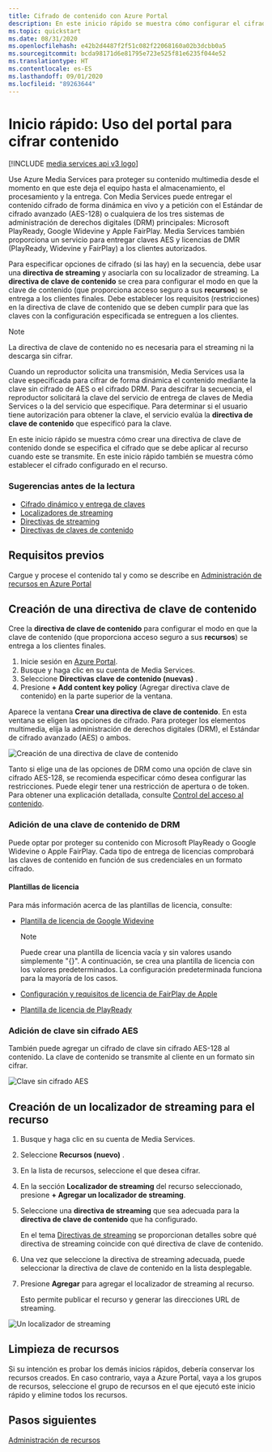 ```yaml
---
title: Cifrado de contenido con Azure Portal
description: En este inicio rápido se muestra cómo configurar el cifrado para el contenido mediante Azure Media Services en Azure Portal.
ms.topic: quickstart
ms.date: 08/31/2020
ms.openlocfilehash: e42b2d4487f2f51c082f22068160a02b3dcbb0a5
ms.sourcegitcommit: bcda98171d6e81795e723e525f81e6235f044e52
ms.translationtype: HT
ms.contentlocale: es-ES
ms.lasthandoff: 09/01/2020
ms.locfileid: "89263644"
---
```

# <a name="quickstart-use-portal-to-encrypt-content"></a>Inicio rápido: Uso del portal para cifrar contenido

[!INCLUDE [media services api v3 logo](./includes/v3-hr.md)]

Use Azure Media Services para proteger su contenido multimedia desde el momento en que este deja el equipo hasta el almacenamiento, el procesamiento y la entrega. Con Media Services puede entregar el contenido cifrado de forma dinámica en vivo y a petición con el Estándar de cifrado avanzado (AES-128) o cualquiera de los tres sistemas de administración de derechos digitales (DRM) principales: Microsoft PlayReady, Google Widevine y Apple FairPlay. Media Services también proporciona un servicio para entregar claves AES y licencias de DMR (PlayReady, Widevine y FairPlay) a los clientes autorizados. 
 
Para especificar opciones de cifrado (si las hay) en la secuencia, debe usar una **directiva de streaming** y asociarla con su localizador de streaming. La **directiva de clave de contenido** se crea para configurar el modo en que la clave de contenido (que proporciona acceso seguro a sus **recursos**) se entrega a los clientes finales. Debe establecer los requisitos (restricciones) en la directiva de clave de contenido que se deben cumplir para que las claves con la configuración especificada se entreguen a los clientes. 

> [!NOTE]
> La directiva de clave de contenido no es necesaria para el streaming ni la descarga sin cifrar.

Cuando un reproductor solicita una transmisión, Media Services usa la clave especificada para cifrar de forma dinámica el contenido mediante la clave sin cifrado de AES o el cifrado DRM. Para descifrar la secuencia, el reproductor solicitará la clave del servicio de entrega de claves de Media Services o la del servicio que especifique. Para determinar si el usuario tiene autorización para obtener la clave, el servicio evalúa la **directiva de clave de contenido** que especificó para la clave.

En este inicio rápido se muestra cómo crear una directiva de clave de contenido donde se especifica el cifrado que se debe aplicar al recurso cuando este se transmite. En este inicio rápido también se muestra cómo establecer el cifrado configurado en el recurso.

### <a name="suggested-pre-reading"></a>Sugerencias antes de la lectura

* [Cifrado dinámico y entrega de claves](content-protection-overview.md)
* [Localizadores de streaming](streaming-locators-concept.md)
* [Directivas de streaming](streaming-policy-concept.md)
* [Directivas de claves de contenido](content-key-policy-concept.md)

## <a name="prerequisites"></a>Requisitos previos

Cargue y procese el contenido tal y como se describe en [Administración de recursos en Azure Portal](manage-assets-quickstart.md)

## <a name="create-a-content-key-policy"></a>Creación de una directiva de clave de contenido

Cree la **directiva de clave de contenido** para configurar el modo en que la clave de contenido (que proporciona acceso seguro a sus **recursos**) se entrega a los clientes finales.

1. Inicie sesión en [Azure Portal](https://portal.azure.com/).
1. Busque y haga clic en su cuenta de Media Services.
1. Seleccione **Directivas clave de contenido (nuevas)** .
1. Presione **+ Add content key policy** (Agregar directiva clave de contenido) en la parte superior de la ventana. 

Aparece la ventana **Crear una directiva de clave de contenido**. En esta ventana se eligen las opciones de cifrado. Para proteger los elementos multimedia, elija la administración de derechos digitales (DRM), el Estándar de cifrado avanzado (AES) o ambos.  

![Creación de una directiva de clave de contenido](./media/encrypt-content-quickstart/create-content-key-policy.png)

Tanto si elige una de las opciones de DRM como una opción de clave sin cifrado AES-128, se recomienda especificar cómo desea configurar las restricciones. Puede elegir tener una restricción de apertura o de token. Para obtener una explicación detallada, consulte [Control del acceso al contenido](content-protection-overview.md#controlling-content-access).

### <a name="add-a-drm-content-key"></a>Adición de una clave de contenido de DRM

Puede optar por proteger su contenido con Microsoft PlayReady o Google Widevine o Apple FairPlay. Cada tipo de entrega de licencias comprobará las claves de contenido en función de sus credenciales en un formato cifrado.

#### <a name="license-templates"></a>Plantillas de licencia

Para más información acerca de las plantillas de licencia, consulte:

* [Plantilla de licencia de Google Widevine](widevine-license-template-overview.md)

    > [!NOTE]
    > Puede crear una plantilla de licencia vacía y sin valores usando simplemente "{}". A continuación, se crea una plantilla de licencia con los valores predeterminados. La configuración predeterminada funciona para la mayoría de los casos.
* [Configuración y requisitos de licencia de FairPlay de Apple](fairplay-license-overview.md)
* [Plantilla de licencia de PlayReady](playready-license-template-overview.md)

### <a name="add-aes-clear-key"></a>Adición de clave sin cifrado AES

También puede agregar un cifrado de clave sin cifrado AES-128 al contenido. La clave de contenido se transmite al cliente en un formato sin cifrar.

![Clave sin cifrado AES](./media/encrypt-content-quickstart/aes-clear-key-policy.png)

## <a name="create-a-streaming-locator-for-your-asset"></a>Creación de un localizador de streaming para el recurso

1. Busque y haga clic en su cuenta de Media Services.
1. Seleccione **Recursos (nuevo)** .
1. En la lista de recursos, seleccione el que desea cifrar.  
1. En la sección **Localizador de streaming** del recurso seleccionado, presione **+ Agregar un localizador de streaming**. 
1. Seleccione una **directiva de streaming** que sea adecuada para la **directiva de clave de contenido** que ha configurado.

    En el tema [Directivas de streaming](streaming-policy-concept.md) se proporcionan detalles sobre qué directiva de streaming coincide con qué directiva de clave de contenido.
1. Una vez que seleccione la directiva de streaming adecuada, puede seleccionar la directiva de clave de contenido en la lista desplegable.
1. Presione **Agregar** para agregar el localizador de streaming al recurso.

    Esto permite publicar el recurso y generar las direcciones URL de streaming.

![Un localizador de streaming](./media/encrypt-content-quickstart/multi-drm.png)

## <a name="cleanup-resources"></a>Limpieza de recursos

Si su intención es probar los demás inicios rápidos, debería conservar los recursos creados. En caso contrario, vaya a Azure Portal, vaya a los grupos de recursos, seleccione el grupo de recursos en el que ejecutó este inicio rápido y elimine todos los recursos.

## <a name="next-steps"></a>Pasos siguientes

[Administración de recursos](manage-assets-quickstart.md)
